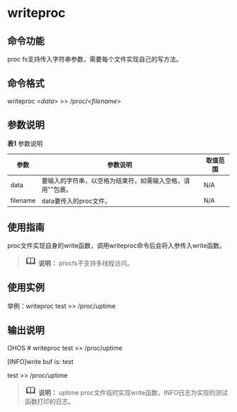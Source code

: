 # writeproc


## 命令功能

proc fs支持传入字符串参数，需要每个文件实现自己的写方法。


## 命令格式

writeproc &lt;_data_&gt;  &gt;&gt;  /proc/&lt;_filename_&gt;


## 参数说明

  **表1** 参数说明

| 参数 | 参数说明 | 取值范围 | 
| -------- | -------- | -------- |
| data | 要输入的字符串，以空格为结束符，如需输入空格，请用""包裹。 | N/A | 
| filename | data要传入的proc文件。 | N/A | 


## 使用指南

proc文件实现自身的write函数，调用writeproc命令后会将入参传入write函数。

> ![icon-note.gif](public_sys-resources/icon-note.gif) **说明：**
> procfs不支持多线程访问。


## 使用实例

举例：writeproc test &gt;&gt; /proc/uptime


## 输出说明

OHOS \# writeproc test &gt;&gt; /proc/uptime

[INFO]write buf is: test

test &gt;&gt; /proc/uptime

> ![icon-note.gif](public_sys-resources/icon-note.gif) **说明：**
> uptime proc文件临时实现write函数，INFO日志为实现的测试函数打印的日志。
